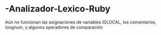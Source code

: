 # -Analizador-Lexico-Ruby

Aún no funcionan las asignaciones de variables IDLOCAL, los comentarios, longnum, y algunos operadores de comparación